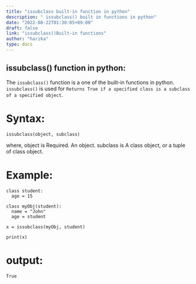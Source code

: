 ```yaml
---
title: "issubclass built-in function in python"
description: " issubclass() built in functions in python"
date: "2022-08-22T01:30:05+09:00"
draft: false
link: "issubclass()Built-in functions"
author: "harika"
type: docs
---
```


## issubclass() function in python:
The `issubclass()` function is a one of the built-in functions in python.
`issubclass()` is used for `Returns True if a specified class is a subclass of a specified object`.


# Syntax:
```
issubclass(object, subclass)
```
where,
object is Required. An object.
subclass is A class object, or a tuple of class  object.


# Example:
```
class student:
  age = 15

class myObj(student):
  name = "John"
  age = student

x = issubclass(myObj, student)

print(x)
```
# output:
```
True
```
